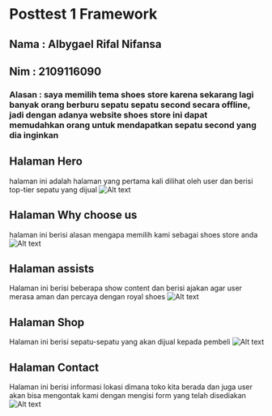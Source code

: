 # Posttest 1 Framework
## Nama : Albygael Rifal Nifansa
## Nim : 2109116090
### Alasan : saya memilih tema shoes store karena sekarang lagi banyak orang berburu sepatu sepatu second secara offline, jadi dengan adanya website shoes store ini dapat memudahkan orang untuk mendapatkan sepatu second yang dia inginkan

## Halaman Hero
halaman ini adalah halaman yang pertama kali dilihat oleh user dan berisi top-tier sepatu yang dijual
![Alt text](image.png)
## Halaman Why choose us
halaman ini berisi alasan mengapa memilih kami sebagai shoes store anda
![Alt text](image-1.png)
## Halaman assists
Halaman ini berisi beberapa show content dan berisi ajakan agar user merasa aman dan percaya dengan royal shoes
![Alt text](image-2.png)
## Halaman Shop
Halaman ini berisi sepatu-sepatu yang akan dijual kepada pembeli
![Alt text](image-3.png)
## Halaman Contact
Halaman ini berisi informasi lokasi dimana toko kita berada dan juga user akan bisa mengontak kami dengan mengisi form yang telah disediakan
![Alt text](image-4.png)
